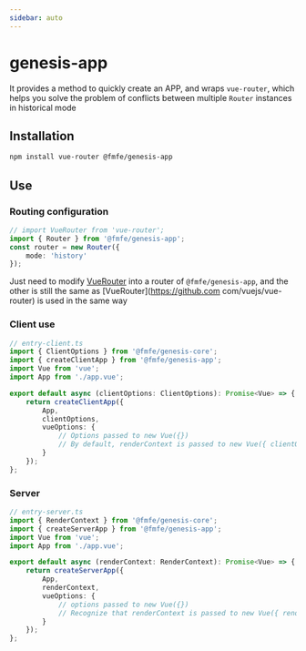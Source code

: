 ```yaml
---
sidebar: auto
---
```

# genesis-app
It provides a method to quickly create an APP, and wraps `vue-router`, which helps you solve the problem of conflicts between multiple `Router` instances in historical mode

## Installation
```bash
npm install vue-router @fmfe/genesis-app
```

## Use
### Routing configuration
```ts
// import VueRouter from 'vue-router';
import { Router } from '@fmfe/genesis-app';
const router = new Router({
    mode: 'history'
});
```
Just need to modify [VueRouter](https://github.com/vuejs/vue-router) into a router of `@fmfe/genesis-app`, and the other is still the same as [VueRouter](https://github.com com/vuejs/vue-router) is used in the same way


### Client use
```ts
// entry-client.ts
import { ClientOptions } from '@fmfe/genesis-core';
import { createClientApp } from '@fmfe/genesis-app';
import Vue from 'vue';
import App from './app.vue';

export default async (clientOptions: ClientOptions): Promise<Vue> => {
    return createClientApp({
        App,
        clientOptions,
        vueOptions: {
            // Options passed to new Vue({})
            // By default, renderContext is passed to new Vue({ clientOptions })
        }
    });
};

```
### Server
```ts
// entry-server.ts
import { RenderContext } from '@fmfe/genesis-core';
import { createServerApp } from '@fmfe/genesis-app';
import Vue from 'vue';
import App from './app.vue';

export default async (renderContext: RenderContext): Promise<Vue> => {
    return createServerApp({
        App,
        renderContext,
        vueOptions: {
            // options passed to new Vue({})
            // Recognize that renderContext is passed to new Vue({ renderContext })
        }
    });
};

```